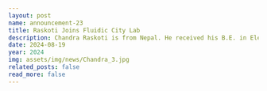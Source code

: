 ```yaml
---
layout: post
name: announcement-23
title: Raskoti Joins Fluidic City Lab
description: Chandra Raskoti is from Nepal. He received his B.E. in Electronics and Communication Engineering at <a href="https://pcampus.edu.np/"> IOE, Pulchowk Campus</a>, <a href="https://tu.edu.np/"> Tribhuvan University</a>. Next time you're up for a game, just hit him up—he'll probably say yes.
date: 2024-08-19
year: 2024
img: assets/img/news/Chandra_3.jpg
related_posts: false
read_more: false
---
```

